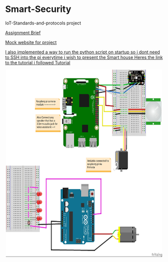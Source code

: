 # Smart-Security
IoT-Standards-and-protocols project



<a class ="item" target="_blank"  href="https://tutors-svelte.netlify.app/#/talk/iot-protocols-2022.netlify.app/topic-000-Assessments/talk-1/assignment.pdf"> Assignment Brief </p>

<a class ="item" target="_blank"  href="https://iot-standards-and-protocols-project.glitch.me/"> Mock website for project </p>

<h>
  I also implemented a way to run the python script on startup so i dont need to SSH into the pi everytime i wish to present the Smart house
  Heres the link to the tutorial i followed 
  </h>
  <a class ="item" target="_blank"  href="https://www.instructables.com/Raspberry-Pi-Launch-Python-script-on-startup/"> Tutorial </p>

<p align="center" Wiring Diagram >
<img src="images/IotStandards and protocols_bb.jpg" alt="Wiring Diagram" style="width:500px;height:600px;" class="center">
</p>



